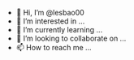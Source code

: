 - 👋 Hi, I’m @lesbao00
- 👀 I’m interested in ...
- 🌱 I’m currently learning ...
- 💞️ I’m looking to collaborate on ...
- 📫 How to reach me ...

<!---
lesbao00/lesbao00 is a ✨ special ✨ repository because its `README.md` (this file) appears on your GitHub profile.
You can click the Preview link to take a look at your changes.
--->
